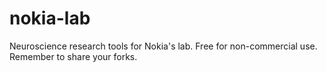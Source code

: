 # nokia-lab
Neuroscience research tools for Nokia's lab. Free for non-commercial use. Remember to share your forks.
